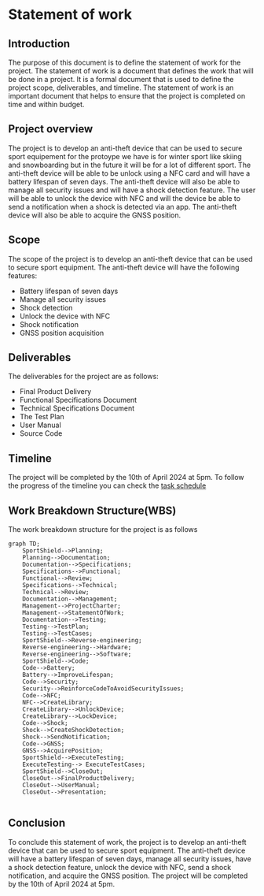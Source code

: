 # Statement of work

## Introduction

The purpose of this document is to define the statement of work for the project. The statement of work is a document that defines the work that will be done in a project. It is a formal document that is used to define the project scope, deliverables, and timeline. The statement of work is an important document that helps to ensure that the project is completed on time and within budget.

## Project overview

The project is to develop an anti-theft device that can be used to secure sport equipement for the protoype we have is for winter sport like skiing and snowboarding but in the future it will be for a lot of different sport. The anti-theft device will be able to be unlock using a NFC card and will have a battery lifespan of seven days. The anti-theft device will also be able to manage all security issues and will have a shock detection feature. The user will be able to unlock the device with NFC and will the device be able to send a notification when a shock is detected via an app. The anti-theft device will also be able to acquire the GNSS position.

## Scope

The scope of the project is to develop an anti-theft device that can be used to secure sport equipment. The anti-theft device will have the following features:

- Battery lifespan of seven days
- Manage all security issues
- Shock detection
- Unlock the device with NFC
- Shock notification
- GNSS position acquisition

## Deliverables

The deliverables for the project are as follows:

- Final Product Delivery
- Functional Specifications Document
- Technical Specifications Document
- The Test Plan
- User Manual
- Source Code

## Timeline

The project will be completed by the 10th of April 2024 at 5pm.
To follow the progress of the timeline you can check the [task schedule](https://github.com/orgs/algosup/projects/25)

## Work Breakdown Structure(WBS)

The work breakdown structure for the project is as follows

```mermaid
graph TD;
    SportShield-->Planning;
    Planning-->Documentation;
    Documentation-->Specifications;
    Specifications-->Functional;
    Functional-->Review;
    Specifications-->Technical;
    Technical-->Review;
    Documentation-->Management;
    Management-->ProjectCharter;
    Management-->StatementOfWork;
    Documentation-->Testing;
    Testing-->TestPlan;
    Testing-->TestCases;
    SportShield-->Reverse-engineering;
    Reverse-engineering-->Hardware;
    Reverse-engineering-->Software;
    SportShield-->Code;
    Code-->Battery;
    Battery-->ImproveLifespan;
    Code-->Security;
    Security-->ReinforceCodeToAvoidSecurityIssues;
    Code-->NFC;
    NFC-->CreateLibrary;
    CreateLibrary-->UnlockDevice;
    CreateLibrary-->LockDevice;
    Code-->Shock;
    Shock-->CreateShockDetection;
    Shock-->SendNotification;
    Code-->GNSS;
    GNSS-->AcquirePosition;
    SportShield-->ExecuteTesting;
    ExecuteTesting--> ExecuteTestCases;
    SportShield-->CloseOut;
    CloseOut-->FinalProductDelivery;
    CloseOut-->UserManual;
    CloseOut-->Presentation;
  
```

## Conclusion

To conclude this statement of work, the project is to develop an anti-theft device that can be used to secure sport equipment. The anti-theft device will have a battery lifespan of seven days, manage all security issues, have a shock detection feature, unlock the device with NFC, send a shock notification, and acquire the GNSS position. The project will be completed by the 10th of April 2024 at 5pm.
